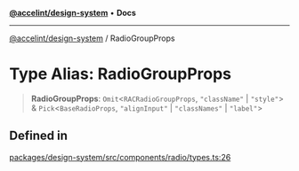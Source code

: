 [**@accelint/design-system**](../README.md) • **Docs**

***

[@accelint/design-system](../README.md) / RadioGroupProps

# Type Alias: RadioGroupProps

> **RadioGroupProps**: `Omit`\<`RACRadioGroupProps`, `"className"` \| `"style"`\> & `Pick`\<`BaseRadioProps`, `"alignInput"` \| `"classNames"` \| `"label"`\>

## Defined in

[packages/design-system/src/components/radio/types.ts:26](https://github.com/gohypergiant/standard-toolkit/blob/258694cea8ed8bbd956b3cf5da47c2c9debcf127/packages/design-system/src/components/radio/types.ts#L26)
